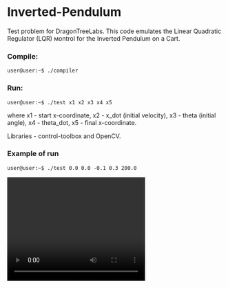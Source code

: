 # Inverted-Pendulum
Test problem for DragonTreeLabs. This code emulates the Linear Quadratic Regulator (LQR) мontrol for the Inverted Pendulum on a Cart. 

### Compile:
```console
user@user:~$ ./compiler
```

### Run:
```console
user@user:~$ ./test x1 x2 x3 x4 x5
```
where x1 - start x-coordinate, x2 - x_dot (initial velocity), x3 - theta (initial angle), x4 - theta_dot, x5 - final x-coordinate.

Libraries - control-toolbox and OpenCV.
### Example of run
```console
user@user:~$ ./test 0.0 0.0 -0.1 0.3 200.0
```

<video width="320" height="240" controls>
  <source src="demo.MOV" type="video/mp4">
</video>


